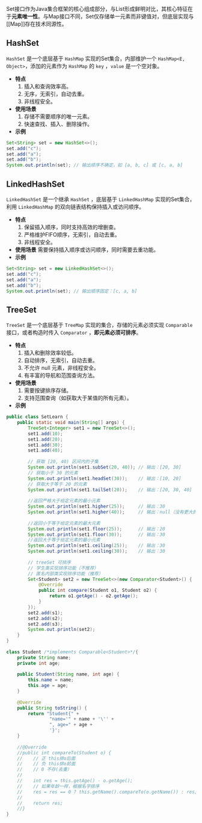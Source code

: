 Set接口作为Java集合框架的核心组成部分，与List形成鲜明对比，其核心特征在于**元素唯一性**。与Map接口不同，Set仅存储单一元素而非键值对，但底层实现与[[Map]]存在技术同源性。

## HashSet
`HashSet` 是一个底层基于 `HashMap` 实现的Set集合，内部维护一个 `HashMap<E, Object>`，添加的元素作为 `HashMap` 的 `key` ，`value` 是一个空对象。
- **特点**
	1. 插入和查询效率高。  
	2. 无序，无索引，自动去重。
	3. 非线程安全。  
- **使用场景**
	1. 存储不需要顺序的唯一元素。
	2. 快速查找、插入、删除操作。
- **示例**
```java
Set<String> set = new HashSet<>();
set.add("c");
set.add("a");
set.add("b");
System.out.println(set); // 输出顺序不确定，如 [a, b, c] 或 [c, a, b]
```
## LinkedHashSet
`LinkedHashSet` 是一个继承 `HashSet` ，底层基于 `LinkedHashMap` 实现的Set集合，利用 `LinkedHashMap` 的双向链表结构保持插入或访问顺序。
- **特点**
	1. 保留插入顺序，同时支持高效的增删查。
	2. 严格维护FIFO顺序，无索引，自动去重。
	3. 非线程安全。  
- **使用场景**
	需要保持插入顺序或访问顺序，同时需要去重功能。
- **示例**
```java
Set<String> set = new LinkedHashSet<>();
set.add("c");
set.add("a");
set.add("b");
System.out.println(set); // 输出顺序固定：[c, a, b]
```
## TreeSet
`TreeSet` 是一个底层基于 `TreeMap` 实现的集合，存储的元素必须实现 `Comparable` 接口，或者构造时传入 `Comparator` ，**即元素必须可排序**。
- **特点**
	1. 插入和删除效率较低。
	2. 自动排序，无索引，自动去重。
	3. 不允许 null 元素，非线程安全。
	4. 有丰富的导航和范围查询方法。
- **使用场景**
	1. 需要按键排序存储。
	2. 支持范围查询（如获取大于某值的所有元素）。
- **示例**
```java
public class SetLearn {  
    public static void main(String[] args) {  
		TreeSet<Integer> set1 = new TreeSet<>();  
        set1.add(10);  
        set1.add(20);  
        set1.add(30);  
        set1.add(40);  
        
        // 获取 [20, 40) 区间内的子集  
        System.out.println(set1.subSet(20, 40)); // 输出：[20, 30]  
        // 获取小于 30 的元素  
        System.out.println(set1.headSet(30));    // 输出：[10, 20]  
        // 获取大于等于 20 的元素  
        System.out.println(set1.tailSet(20));    // 输出：[20, 30, 40]  
        
        //返回严格大于给定元素的最小元素  
        System.out.println(set1.higher(25));     // 输出：30  
        System.out.println(set1.higher(40));     // 输出：null（没有更大的）  
        
        //返回小于等于给定元素的最大元素  
        System.out.println(set1.floor(25));      // 输出：20  
        System.out.println(set1.floor(30));      // 输出：30  
        //返回大于等于给定元素的最小元素  
        System.out.println(set1.ceiling(25));    // 输出：30  
        System.out.println(set1.ceiling(30));    // 输出：30  
        
        // treeSet 可排序
        // 学生类实现排序功能（不推荐）  
        // 匿名内部类实现排序功能（推荐）  
        Set<Student> set2 = new TreeSet<>(new Comparator<Student>() {  
            @Override            
            public int compare(Student o1, Student o2) {  
                return o1.getAge() - o2.getAge();  
            }  
        });  
        set2.add(s1);  
        set2.add(s2);  
        set2.add(s3);  
        System.out.println(set2);  
    }  
}  
  
class Student /*implements Comparable<Student>*/{  
    private String name;  
    private int age;  
    
    public Student(String name, int age) {  
        this.name = name;  
        this.age = age;  
    }  
     
    @Override  
    public String toString() {  
        return "Student{" +  
                "name='" + name + '\'' +  
                ", age=" + age +  
                '}';  
    }  
    
    //@Override  
    //public int compareTo(Student o) {    
    //    // 正 this排o后面  
    //    // 负 this排o前面  
    //    // 0 不存(去重）  
    //  
    //    int res = this.getAge() - o.getAge();    
    //    // 如果年龄一样，根据名字排序  
    //    res = res == 0 ? this.getName().compareTo(o.getName()) : res;  
    //    
    //    return res;    
    //}
}
```